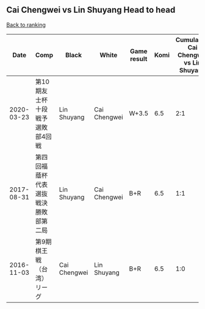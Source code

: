 ## Cai Chengwei vs Lin Shuyang Head to head

[Back to ranking](../../index.md)




| **Date** | **Comp** | **Black** | **White** | **Game result** | **Komi** | **Cumulative Cai Chengwei vs Lin Shuyang** | **Cai Chengwei streak** | **Lin Shuyang streak** | 
| --- | --- | --- | --- | --- | --- | --- | --- | --- |
| 2020-03-23 | 第10期友士杯十段戦予選敗部4回戦 | Lin Shuyang | Cai Chengwei | W+3.5 | 6.5 | 2:1 | 1 | 0 | 
| 2017-08-31 | 第四回福蔭杯代表選抜戦決勝敗部第二局 | Lin Shuyang | Cai Chengwei | B+R | 6.5 | 1:1 | 0 | 1 | 
| 2016-11-03 | 第9期棋王戦（台湾）リーグ | Cai Chengwei | Lin Shuyang | B+R | 6.5 | 1:0 | 1 | 0 |




